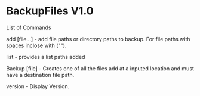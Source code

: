# BackupFiles V1.0


List of Commands

add [file...] - add file paths or directory paths to backup. For file paths with spaces inclose with (\"\").

list - provides a list paths added

Backup [file] - Creates one of all the files add at a inputed location and must have a destination file path.

version - Display Version.
